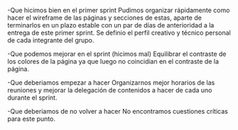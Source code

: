 -Que hicimos bien en el primer sprint
Pudimos organizar rápidamente como hacer el wireframe de las páginas y secciones de estas, aparte de terminarlos en un plazo estable con un par de días de anterioridad a la entrega de este primer sprint. Se definio el perfil creativo y técnico personal de cada integrante del grupo.

-Que podemos mejorar en el sprint (hicimos mal)
Equilibrar el contraste de los colores de la página ya que luego no coincidian en el contraste de la página.

-Que deberiamos empezar a hacer
Organizarnos mejor horarios de las reuniones y mejorar la delegación de contenidos a hacer de cada uno durante el sprint.

-Que deberiamos de no volver a hacer
No encontramos cuestiones críticas para este punto.